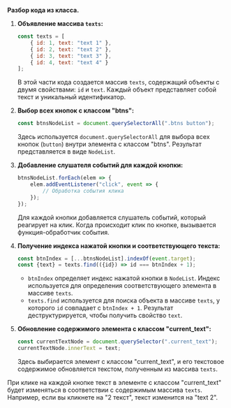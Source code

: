 **Разбор кода из класса.**

1. **Объявление массива `texts`:**
   ```javascript
   const texts = [
       { id: 1, text: "text 1" },
       { id: 2, text: "text 2" },
       { id: 3, text: "text 3" },
       { id: 4, text: "text 4" }
   ];
   ```
   В этой части кода создается массив `texts`, содержащий объекты с двумя свойствами: `id` и `text`. Каждый объект представляет собой текст и уникальный идентификатор.

2. **Выбор всех кнопок с классом "btns":**
   ```javascript
   const btnsNodeList = document.querySelectorAll(".btns button");
   ```
   Здесь используется `document.querySelectorAll` для выбора всех кнопок (`button`) внутри элемента с классом "btns". Результат представляется в виде `NodeList`.

3. **Добавление слушателя событий для каждой кнопки:**
   ```javascript
   btnsNodeList.forEach(elem => {
       elem.addEventListener("click", event => {
           // Обработка события клика
       });
   });
   ```
   Для каждой кнопки добавляется слушатель событий, который реагирует на клик. Когда происходит клик по кнопке, вызывается функция-обработчик события.

4. **Получение индекса нажатой кнопки и соответствующего текста:**
   ```javascript
   const btnIndex = [...btnsNodeList].indexOf(event.target);
   const {text} = texts.find(({id}) => id === btnIndex + 1);
   ```
   - `btnIndex` определяет индекс нажатой кнопки в `NodeList`. Индекс используется для определения соответствующего элемента в массиве `texts`.
   - `texts.find` используется для поиска объекта в массиве `texts`, у которого `id` совпадает с `btnIndex + 1`. Результат деструктурируется, чтобы получить свойство `text`.

5. **Обновление содержимого элемента с классом "current_text":**
   ```javascript
   const currentTextNode = document.querySelector(".current_text");
   currentTextNode.innerText = text;
   ```
   Здесь выбирается элемент с классом "current_text", и его текстовое содержимое обновляется текстом, полученным из массива `texts`.

При клике на каждой кнопке текст в элементе с классом "current_text" будет изменяться в соответствии с содержимым массива `texts`. Например, если вы кликнете на "2 текст", текст изменится на "text 2".